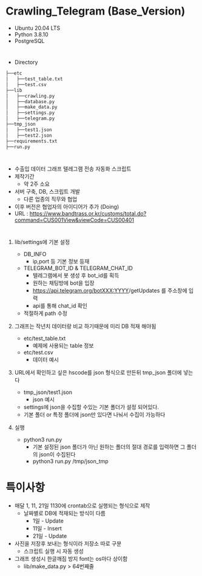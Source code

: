 # Crawling_Telegram (Base_Version)
- Ubuntu 20.04 LTS
- Python 3.8.10
- PostgreSQL
#
- Directory
```bash
├──etc
│   ├──test_table.txt
│   ├──test.csv
├──lib
│   ├──crawling.py
│   ├──database.py
│   ├──make_data.py
│   ├──settings.py
│   ├──telegram.py
├──tmp_json
│   ├──test1.json
│   ├──test2.json
├──requirements.txt
├──run.py
```
# 
   - 수출입 데이터 그래프 텔레그램 전송 자동화 스크립트
   - 제작기간
      - 약 2주 소요
   - 서버 구축, DB, 스크립트 개발
      - 다른 업종의 직무와 협업
   - 이후 버전은 협업자의 아이디어가 추가 (Doing)
- URL : https://www.bandtrass.or.kr/customs/total.do?command=CUS001View&viewCode=CUS00401
#
1. lib/settings에 기본 설정
   - DB_INFO
      - ip,port 등 기본 정보 등재
   - TELEGRAM_BOT_ID & TELEGRAM_CHAT_ID
      - 텔레그램에서 봇 생성 후 bot_id를 획득
      - 원하는 채팅방에 bot을 입장
      - https://api.telegram.org/bot<XXX:YYYY>/getUpdates 를 주소창에 입력
      - api를 통해 chat_id 확인
   - 적절하게 path 수정

2. 그래프는 작년치 데이터랑 비교 하기때문에 미리 DB 적재 해야됨
   - etc/test_table.txt
      - 예제에 사용되는 table 정보
   - etc/test.csv
      - 데이터 예시

3. URL에서 확인하고 싶은 hscode를 json 형식으로 만든뒤 tmp_json 폴더에 넣는다
   - tmp_json/test1.json
      - json 예시
   - settings에 json을 수집할 수있는 기본 폴더가 설정 되어있다.
   - 기본 폴더 or 특정 폴더에 json만 있다면 나눠서 수집이 가능하다

4. 실행
   - python3 run.py
      - 기본 설정된 json 폴더가 아닌 원하는 폴더의 절대 경로를 입력하면 그 폴더의 json이 수집된다
      - python3 run.py /tmp/json_tmp

# 특이사항
   - 매달 1, 11, 21일 1130에 crontab으로 실행되는 형식으로 제작
      - 날짜별로 DB에 적재되는 방식이 다름
          - 1일 - Update
          - 11일 - Insert
          - 21일 - Update
   - 사진을 저장후 보내는 형식이라 저장소 따로 구분
      - 스크립트 실행 시 자동 생성
   - 그래프 생성시 한글깨짐 방지 font는 os마다 상이함
      - lib/make_data.py > 64번째줄 
